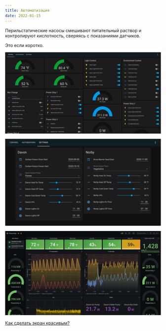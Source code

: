 ```yaml
---
title: Автоматизация
date: 2022-01-15
---
```


Перильстатические насосы смешивают питательный раствор и контролируют кислотность, сверяясь с показаниями датчиков.

Это если коротко.

![Home Assistant example](home-assistant-example-1.png)

![Home Assistant example](home-assistant-example-2.png)

![Home Assistant example](home-assistant-example-3.png)

[Как сделать экран красивым?](/ru/make/hydroponics/dashboard-ui)